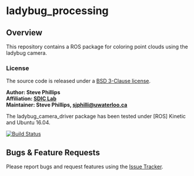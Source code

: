 # ladybug_processing

## Overview

This repository contains a ROS package for coloring point clouds using the ladybug camera.

### License

The source code is released under a [BSD 3-Clause license](ladybug_camera_driver/LICENSE).

**Author: Steve Phillips<br />
Affiliation: [SDIC Lab](http://www.civil.uwaterloo.ca/snarasim/)<br />
Maintainer: Steve Phillips, sjphilli@uwaterloo.ca**

The ladybug_camera_driver package has been tested under [ROS] Kinetic and Ubuntu 16.04. 

[![Build Status](https://travis-ci.com/BEAMRobotics/ladybug_processing.svg?token=xsJrkSdtugQUZAqp6xuh&branch=master)](https://travis-ci.com/BEAMRobotics/ladybug_processing)

## Bugs & Feature Requests

Please report bugs and request features using the [Issue Tracker](https://github.com/BEAMRobotics/ladybug_processing/issues).